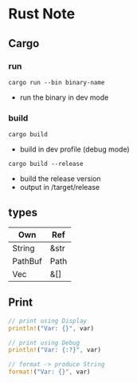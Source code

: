 # Rust Note
## Cargo
### run
`cargo run --bin binary-name`
- run the binary in dev mode

### build
`cargo build`
- build in dev profile (debug mode)

`cargo build --release`
- build the release version
- output in /target/release

## types
| Own     | Ref  |
| ------- | ---- |
| String  | &str |
| PathBuf | Path |
| Vec     | &[]  |

## Print
```rust
// print using Display
println!("Var: {}", var)

// print using Debug
println!("Var: {:?}", var)

// format -> produce String
format!("Var: {}", var)
```
